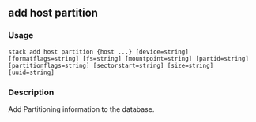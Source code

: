 ## add host partition

### Usage

`stack add host partition {host ...} [device=string] [formatflags=string] [fs=string] [mountpoint=string] [partid=string] [partitionflags=string] [sectorstart=string] [size=string] [uuid=string]`

### Description

Add Partitioning information to the database.


